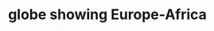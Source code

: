 ---
layout: travel&places
title: globe showing Europe-Africa
emoji: globe_showing_europe_africa
permalink: 🌍.html
---